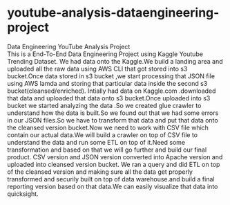 # youtube-analysis-dataengineering-project
Data Engineering YouTube Analysis Project  
This is a End-To-End Data Engineering Project using Kaggle Youtube Trending Dataset.
We had data onto the Kaggle.We build a landing area and uploaded all the raw data using AWS CLI that got stored into s3 bucket.Once data stored in s3 bucket ,we start processing that JSON file using AWS lamda and storing that particular data inside the second s3 bucket(cleansed/enriched).
Intially had data on Kaggle.com .downloaded that data and uploaded that data onto s3 bucket.Once uploaded into s3 bucket we started analyzing the data .So we created glue crawler to understand how the data is built.So we found out that we had some errors in our JSON files.So we have to transform that data and put that data onto the cleansed version bucket.Now we need to work with CSV file which contain our actual data.We will build a crawler on top of CSV file to understand the data and run some ETL on top of it.Need some transformation and based on that we will go further and build our final product.
CSV version and JSON version converted into Apache version and uploaded into cleansed version bucket.
We ran a query and did ETL on top of the cleansed version and making sure all the data get properly transformed and securily built on top of data warehouse.and build a final reporting version based on that data.We can easily visualize that data into quicksight.
